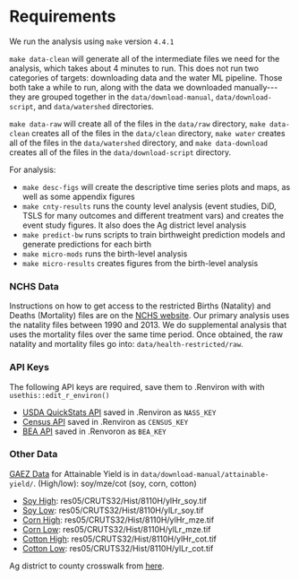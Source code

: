 
# Requirements 

We run the analysis using `make` version `4.4.1` 

`make data-clean` will generate all of the intermediate files we need for the analysis, which takes about 4 minutes to run. This does not run two categories of targets: downloading data and the water ML pipeline. Those both take a while to run, along with the data we downloaded manually---they are grouped together in the `data/download-manual`, `data/download-script`, and `data/watershed` directories.

`make data-raw` will create all of the files in the `data/raw` directory, `make data-clean` creates all of the files in the `data/clean` directory, `make water` creates all of the files in the `data/watershed` directory, and `make data-download` creates all of the files in the `data/download-script` directory.

For analysis: 
- `make desc-figs` will create the descriptive time series plots and maps, as well as some appendix figures   
- `make cnty-results` runs the county level analysis (event studies, DiD, TSLS for many outcomes and different treatment vars) and creates the event study figures. It also does the Ag district level analysis
- `make predict-bw` runs scripts to train birthweight prediction models and generate predictions for each birth  
- `make micro-mods` runs the birth-level analysis  
- `make micro-results` creates figures from the birth-level analysis  

### NCHS Data  

Instructions on how to get access to the restricted Births (Natality) and Deaths (Mortality) files are on the [NCHS website](https://www.cdc.gov/nchs/nvss/nvss-restricted-data.htm). Our primary analysis uses the natality files between 1990 and 2013. We do supplemental analysis that uses the mortality files over the same time period. Once obtained, the raw natality and mortality files go into: `data/health-restricted/raw`.

### API Keys

The following API keys are required, save them to .Renviron with with `usethis::edit_r_environ()`   
- [USDA QuickStats API](https://quickstats.nass.usda.gov/api/) saved in .Renviron as `NASS_KEY`  
- [Census API](https://api.census.gov/data/key_signup.html) saved in .Renviron as `CENSUS_KEY`  
- [BEA API](https://apps.bea.gov/API/signup/) saved in .Renvoron as `BEA_KEY`  

### Other Data 

[GAEZ Data](https://gaez-services.fao.org/server/rest/services/res05/ImageServer)
for Attainable Yield is in `data/download-manual/attainable-yield/`. (High/low): soy/mze/cot (soy, corn, cotton)  
  - [Soy High](https://s3.eu-west-1.amazonaws.com/data.gaezdev.aws.fao.org/res05/CRUTS32/Hist/8110H/ylHr_soy.tif): res05/CRUTS32/Hist/8110H/ylHr_soy.tif  
  - [Soy Low](https://s3.eu-west-1.amazonaws.com/data.gaezdev.aws.fao.org/res05/CRUTS32/Hist/8110L/ylLr_soy.tif): res05/CRUTS32/Hist/8110H/ylLr_soy.tif
  - [Corn High](https://s3.eu-west-1.amazonaws.com/data.gaezdev.aws.fao.org/res05/CRUTS32/Hist/8110H/ylHr_mze.tif): res05/CRUTS32/Hist/8110H/ylHr_mze.tif  
  - [Corn Low](https://s3.eu-west-1.amazonaws.com/data.gaezdev.aws.fao.org/res05/CRUTS32/Hist/8110L/ylLr_mze.tif): res05/CRUTS32/Hist/8110H/ylLr_mze.tif
  - [Cotton High](https://s3.eu-west-1.amazonaws.com/data.gaezdev.aws.fao.org/res05/CRUTS32/Hist/8110H/ylHr_cot.tif): res05/CRUTS32/Hist/8110H/ylHr_cot.tif  
  - [Cotton Low](https://s3.eu-west-1.amazonaws.com/data.gaezdev.aws.fao.org/res05/CRUTS32/Hist/8110L/ylLr_cot.tif): res05/CRUTS32/Hist/8110H/ylLr_cot.tif

Ag district to county crosswalk from [here](https://www.nass.usda.gov/Data_and_Statistics/County_Data_Files/Frequently_Asked_Questions/county_list.txt).
